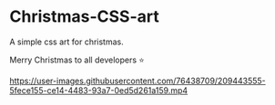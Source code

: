 
# Christmas-CSS-art

A simple css art for christmas.

Merry Christmas to all developers ⭐

https://user-images.githubusercontent.com/76438709/209443555-5fece155-ce14-4483-93a7-0ed5d261a159.mp4
